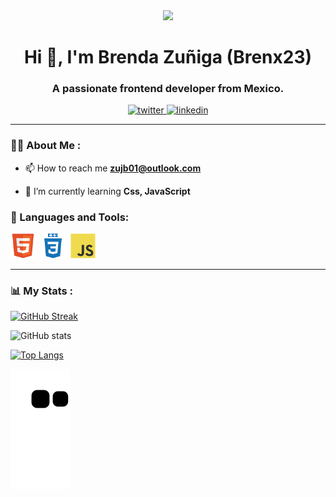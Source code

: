 <div id="header" align="center">
    <img src="https://media.giphy.com/media/yoEcVXb9DUDHoAL6E2/giphy.gif" width="400" />
    <h1 align="center">Hi 👋, I'm Brenda Zuñiga (Brenx23)</h1>
    <h3 align="center">A passionate frontend developer from Mexico.</h3>
</div>


<div id="badges" align="center">
  <a href="https://twitter.com/Brenx1011">
    <img src="https://img.shields.io/twitter/url?logo=twitter&style=plastic&url=https%3A%2F%2Ftwitter.com%2FBrenx1011" alt="twitter">
  </a>
  
  <a href="https://www.linkedin.com/in/brenda-z%C3%BA%C3%B1iga-jim%C3%A9nez-575717248/">
    <img src="https://img.shields.io/twitter/url?label=LinkedIn&logo=linkedin&style=plastic&url=https%3A%2F%2Fwww.linkedin.com%2Fin%2Fbrenda-z%25C3%25BA%25C3%25B1iga-jim%25C3%25A9nez-575717248%2F" alt="linkedin">
  </a> 
</div>

---

### 👨‍💻 About Me :

- 📫 How to reach me **zujb01@outlook.com**

- 🌱 I’m currently learning **Css, JavaScript**



<div align="left">
    <h3>🔨 Languages and Tools:</h3>
    <div>
        <img src="https://github.com/devicons/devicon/blob/master/icons/html5/html5-original.svg" title="HTML5" alt="HTML" width="40" height="40"/>&nbsp;
        <img src="https://github.com/devicons/devicon/blob/master/icons/css3/css3-plain-wordmark.svg"  title="CSS3" alt="CSS" width="40" height="40"/>&nbsp;
        <img src="https://github.com/devicons/devicon/blob/master/icons/javascript/javascript-original.svg" title="JavaScript" alt="JavaScript" width="40" height="40"/>&nbsp;
    </div>
</div>

---

### 📊 My Stats :

[![GitHub Streak](http://github-readme-streak-stats.herokuapp.com?user=Brenx23&theme=radical)](https://git.io/streak-stats)

![GitHub stats](https://github-readme-stats.vercel.app/api?username=Brenx23&show_icons=true&theme=radical)

[![Top Langs](https://github-readme-stats.vercel.app/api/top-langs/?username=Brenx23&theme=tokyonight)](https://github.com/anuraghazra/github-readme-stats)

![Snake animation](https://github.com/mctechnology17/mctechnology17/blob/output/github-contribution-grid-snake.svg)
